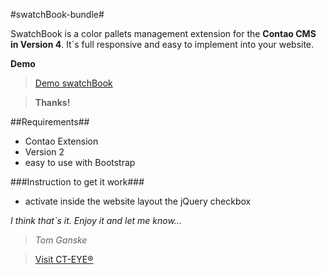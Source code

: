 #swatchBook-bundle#

SwatchBook is a color pallets management extension for the **Contao CMS in Version 4**. It`s full responsive and easy to implement into your website.

**Demo** 
> [Demo swatchBook](http://www.ct-eye.com/swatchbook.html)
 

> **Thanks!**

##Requirements##
* Contao Extension
* Version 2
* easy to use with Bootstrap

###Instruction to get it work###
* activate inside the website layout the jQuery checkbox


*I think that`s it. Enjoy it and let me know...*




> *Tom Ganske*

> [Visit CT-EYE®](http://www.ct-eye.com)
